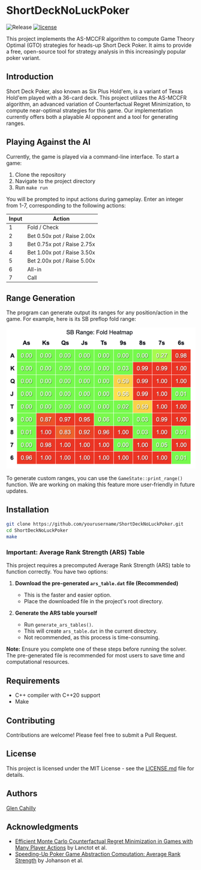 # ShortDeckNoLuckPoker
![Release](https://img.shields.io/badge/release-v0.0.1-blue)
[![license](https://img.shields.io/github/license/gmc17/ShortDeckNoLuckPoker?style=flat-square)](https://github.com/gmc17/ShortDeckNoLuckPoker/blob/master/LICENSE)

This project implements the AS-MCCFR algorithm to compute Game Theory Optimal (GTO) strategies for heads-up Short Deck Poker. It aims to provide a free, open-source tool for strategy analysis in this increasingly popular poker variant.

## Introduction
Short Deck Poker, also known as Six Plus Hold'em, is a variant of Texas Hold'em played with a 36-card deck. This project utilizes the AS-MCCFR algorithm, an advanced variation of Counterfactual Regret Minimization, to compute near-optimal strategies for this game. Our implementation currently offers both a playable AI opponent and a tool for generating ranges.

## Playing Against the AI
Currently, the game is played via a command-line interface. To start a game:

1. Clone the repository
2. Navigate to the project directory
3. Run `make run`

You will be prompted to input actions during gameplay. Enter an integer from 1-7, corresponding to the following actions:

| Input | Action                    |
|-------|---------------------------|
| 1     | Fold / Check              |
| 2     | Bet 0.50x pot / Raise 2.00x |
| 3     | Bet 0.75x pot / Raise 2.75x |
| 4     | Bet 1.00x pot / Raise 3.50x |
| 5     | Bet 2.00x pot / Raise 5.00x |
| 6     | All-in                    |
| 7     | Call                      |

## Range Generation
The program can generate output its ranges for any position/action in the game. For example, here is its SB preflop fold range:

![SB Preflop Fold Range](sb_preflop_fold_range.png)

To generate custom ranges, you can use the `GameState::print_range()` function. We are working on making this feature more user-friendly in future updates.

## Installation
```bash
git clone https://github.com/yourusername/ShortDeckNoLuckPoker.git
cd ShortDeckNoLuckPoker
make
```

### Important: Average Rank Strength (ARS) Table

This project requires a precomputed Average Rank Strength (ARS) table to function correctly. You have two options:

1. **Download the pre-generated `ars_table.dat` file (Recommended)**
   - This is the faster and easier option.
   - Place the downloaded file in the project's root directory.

2. **Generate the ARS table yourself**
   - Run `generate_ars_tables()`.
   - This will create `ars_table.dat` in the current directory.
   - Not recommended, as this process is time-consuming.

**Note:** Ensure you complete one of these steps before running the solver. The pre-generated file is recommended for most users to save time and computational resources.

## Requirements
* C++ compiler with C++20 support
* Make

## Contributing
Contributions are welcome! Please feel free to submit a Pull Request.

## License
This project is licensed under the MIT License - see the [LICENSE.md](LICENSE.md) file for details.

## Authors

[Glen Cahilly](https://github.com/gmc17)

## Acknowledgments
- [Efficient Monte Carlo Counterfactual Regret Minimization in Games with Many Player Actions](https://proceedings.neurips.cc/paper_files/paper/2012/file/3df1d4b96d8976ff5986393e8767f5b2-Paper.pdf) by Lanctot et al.
- [Speeding-Up Poker Game Abstraction Computation: Average Rank Strength](https://cdn.aaai.org/ocs/ws/ws1014/7083-30526-1-PB.pdf) by Johanson et al.

